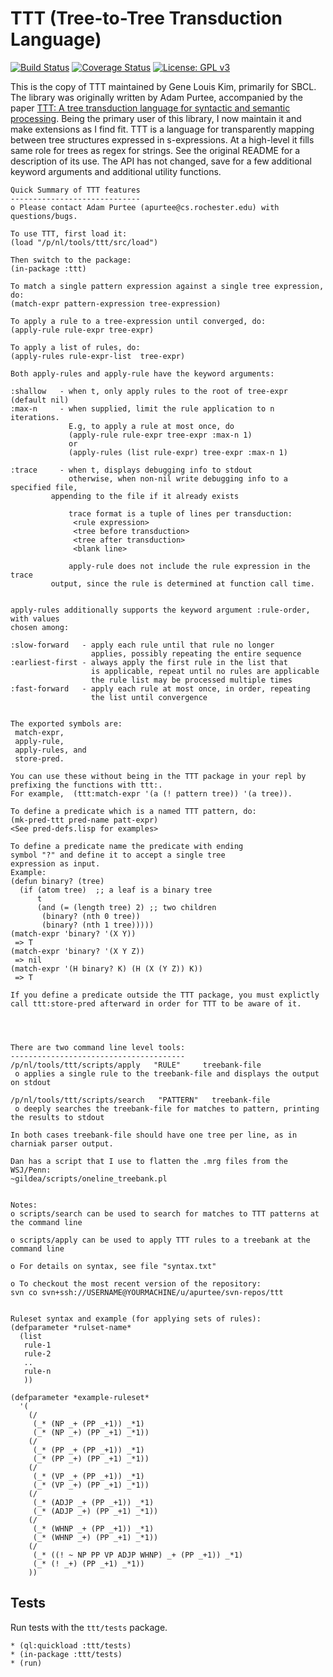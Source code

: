 # TTT (Tree-to-Tree Transduction Language)

[![Build Status](https://travis-ci.com/genelkim/ttt.svg?branch=master)](https://travis-ci.com/genelkim/ttt)
[![Coverage Status](https://coveralls.io/repos/github/genelkim/ttt/badge.svg?branch=master)](https://coveralls.io/github/genelkim/ttt?branch=master)
[![License: GPL v3](https://img.shields.io/badge/License-GPLv3-blue.svg)](https://www.gnu.org/licenses/gpl-3.0)

This is the copy of TTT maintained by Gene Louis Kim, primarily for SBCL. The library was originally written by Adam Purtee, accompanied by the paper 
[TTT: A tree transduction language for syntactic and semantic processing](http://aclweb.org/anthology/W12-0803). Being the primary user of this library, I now maintain it and make extensions as I find fit. TTT is a language for transparently mapping between tree structures expressed in s-expressions. At a high-level it fills same role for trees as regex for strings. See the original README for a description of its use. The API has not changed, save for a few additional keyword arguments and additional utility functions.
```
Quick Summary of TTT features 
-----------------------------
o Please contact Adam Purtee (apurtee@cs.rochester.edu) with questions/bugs. 

To use TTT, first load it:
(load "/p/nl/tools/ttt/src/load")

Then switch to the package:
(in-package :ttt)

To match a single pattern expression against a single tree expression, do: 
(match-expr pattern-expression tree-expression)

To apply a rule to a tree-expression until converged, do: 
(apply-rule rule-expr tree-expr)

To apply a list of rules, do: 
(apply-rules rule-expr-list  tree-expr)

Both apply-rules and apply-rule have the keyword arguments:

:shallow   - when t, only apply rules to the root of tree-expr (default nil)
:max-n     - when supplied, limit the rule application to n iterations. 
             E.g, to apply a rule at most once, do 
             (apply-rule rule-expr tree-expr :max-n 1)
             or
             (apply-rules (list rule-expr) tree-expr :max-n 1)

:trace     - when t, displays debugging info to stdout
             otherwise, when non-nil write debugging info to a specified file, 
	     appending to the file if it already exists
              
             trace format is a tuple of lines per transduction:
              <rule expression>
              <tree before transduction>
              <tree after transduction>
              <blank line>
             
             apply-rule does not include the rule expression in the trace 
	     output, since the rule is determined at function call time.


apply-rules additionally supports the keyword argument :rule-order, with values
chosen among:

:slow-forward   - apply each rule until that rule no longer
                  applies, possibly repeating the entire sequence
:earliest-first - always apply the first rule in the list that 
                  is applicable, repeat until no rules are applicable
                  the rule list may be processed multiple times
:fast-forward   - apply each rule at most once, in order, repeating
                  the list until convergence


The exported symbols are:
 match-expr, 
 apply-rule,
 apply-rules, and 
 store-pred. 

You can use these without being in the TTT package in your repl by prefixing the functions with ttt:. 
For example,  (ttt:match-expr '(a (! pattern tree)) '(a tree)). 
	   
To define a predicate which is a named TTT pattern, do: 
(mk-pred-ttt pred-name patt-expr)
<See pred-defs.lisp for examples>

To define a predicate name the predicate with ending 
symbol "?" and define it to accept a single tree 
expression as input.
Example: 
(defun binary? (tree)
  (if (atom tree)  ;; a leaf is a binary tree
      t
      (and (= (length tree) 2) ;; two children
	   (binary? (nth 0 tree))
	   (binary? (nth 1 tree)))))
(match-expr 'binary? '(X Y))
 => T
(match-expr 'binary? '(X Y Z))
 => nil
(match-expr '(H binary? K) (H (X (Y Z)) K))
 => T

If you define a predicate outside the TTT package, you must explictly 
call ttt:store-pred afterward in order for TTT to be aware of it. 




There are two command line level tools: 
---------------------------------------
/p/nl/tools/ttt/scripts/apply   "RULE"     treebank-file
 o applies a single rule to the treebank-file and displays the output on stdout

/p/nl/tools/ttt/scripts/search   "PATTERN"   treebank-file
 o deeply searches the treebank-file for matches to pattern, printing the results to stdout

In both cases treebank-file should have one tree per line, as in charniak parser output. 

Dan has a script that I use to flatten the .mrg files from the WSJ/Penn:
~gildea/scripts/oneline_treebank.pl


Notes:   
o scripts/search can be used to search for matches to TTT patterns at the command line

o scripts/apply can be used to apply TTT rules to a treebank at the command line
  
o For details on syntax, see file "syntax.txt"

o To checkout the most recent version of the repository:
svn co svn+ssh://USERNAME@YOURMACHINE/u/apurtee/svn-repos/ttt


Ruleset syntax and example (for applying sets of rules):
(defparameter *rulset-name*
  (list
   rule-1
   rule-2
   ..
   rule-n
   ))

(defparameter *example-ruleset*
  '(
    (/ 
     (_* (NP _+ (PP _+1)) _*1)
     (_* (NP _+) (PP _+1) _*1))
    (/ 
     (_* (PP _+ (PP _+1)) _*1)
     (_* (PP _+) (PP _+1) _*1))
    (/ 
     (_* (VP _+ (PP _+1)) _*1)
     (_* (VP _+) (PP _+1) _*1))
    (/ 
     (_* (ADJP _+ (PP _+1)) _*1)
     (_* (ADJP _+) (PP _+1) _*1))
    (/ 
     (_* (WHNP _+ (PP _+1)) _*1)
     (_* (WHNP _+) (PP _+1) _*1))
    (/ 
     (_* ((! ~ NP PP VP ADJP WHNP) _+ (PP _+1)) _*1)
     (_* (! _+) (PP _+1) _*1))
    ))
```

## Tests
Run tests with the `ttt/tests` package.
```
* (ql:quickload :ttt/tests)
* (in-package :ttt/tests)
* (run)
```
